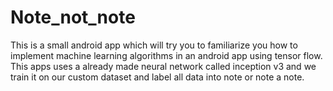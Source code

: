 # Note_not_note
This is a small android app which will try you to familiarize you how to implement machine learning algorithms in an android app using tensor flow. This apps uses a already made neural network called inception v3 and we train it on our custom dataset and label all data into note or note a note. 
